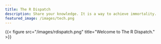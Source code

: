 ```yaml
---
title: The R Dispatch
description: Share your knowledge. It is a way to achieve immortality. ― Dalai Lama
featured_image: /images/tech.png
---
```


{{< figure src="/images/rdispatch.png" title="Welcome to The R Dispatch." >}}

